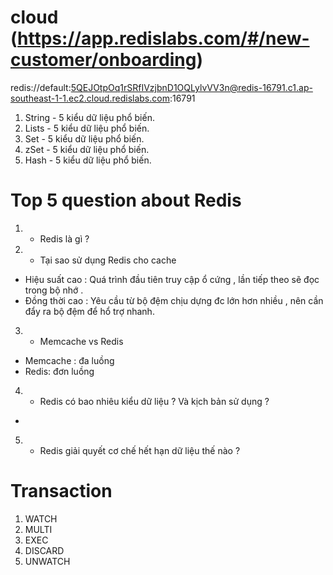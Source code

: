 # cloud (https://app.redislabs.com/#/new-customer/onboarding)

redis://default:5QEJOtpOq1rSRfIVzjbnD1OQLylvVV3n@redis-16791.c1.ap-southeast-1-1.ec2.cloud.redislabs.com:16791

1. String - 5 kiểu dữ liệu phổ biến.
2. Lists - 5 kiểu dữ liệu phổ biến.
3. Set - 5 kiểu dữ liệu phổ biến.
4. zSet - 5 kiểu dữ liệu phổ biến.
5. Hash - 5 kiểu dữ liệu phổ biến.

# Top 5 question about Redis

1. - Redis là gì ?

2. - Tại sao sử dụng Redis cho cache

- Hiệu suất cao : Quá trình đầu tiên truy cập ổ cứng , lần tiếp theo sẽ đọc trong bộ nhớ .
- Đồng thời cao : Yêu cầu từ bộ đệm chịu dựng đc lớn hơn nhiều , nên cần đẩy ra bộ đệm để hổ trợ nhanh.

3. - Memcache vs Redis

- Memcache : đa luồng
- Redis: đơn luồng

4. - Redis có bao nhiêu kiểu dữ liệu ? Và kịch bản sử dụng ?

-

5. - Redis giải quyết cơ chế hết hạn dữ liệu thế nào ?


# Transaction
1. WATCH
2. MULTI
3. EXEC
4. DISCARD
5. UNWATCH